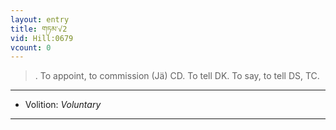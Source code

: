 ```yaml
---
layout: entry
title: གཏམ་√2
vid: Hill:0679
vcount: 0
---
```

> \. To appoint, to commission (Jä) CD\. To tell DK\. To say, to tell DS, TC\.

---
* Volition: _Voluntary_

---

